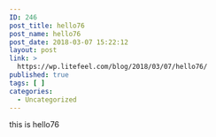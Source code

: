 ```yaml
---
ID: 246
post_title: hello76
post_name: hello76
post_date: 2018-03-07 15:22:12
layout: post
link: >
  https://wp.litefeel.com/blog/2018/03/07/hello76/
published: true
tags: [ ]
categories:
  - Uncategorized
---
```

this is hello76
